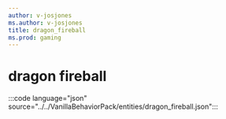 ```yaml
---
author: v-josjones
ms.author: v-josjones
title: dragon_fireball
ms.prod: gaming
---
```


# dragon fireball

:::code language="json" source="../../VanillaBehaviorPack/entities/dragon_fireball.json":::
